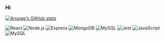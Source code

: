 ### Hi

<!--
**stevenharderjr/stevenharderjr** is a ✨ _special_ ✨ repository because its `README.md` (this file) appears on your GitHub profile.

Here are some ideas to get you started:

- 🔭 I’m currently working on ...
- 🌱 I’m currently learning ...
- 👯 I’m looking to collaborate on ...
- 🤔 I’m looking for help with ...
- 💬 Ask me about ...
- 📫 How to reach me: ...
- 😄 Pronouns: ...
- ⚡ Fun fact: ...
-->
[![Anurag's GitHub stats](https://github-readme-stats.vercel.app/api?username=stevenharderjr&theme=react)](https://github.com/anuraghazra/github-readme-stats)

<img alt="React" src="https://img.shields.io/badge/React-61DAFB?logo=react&logoColor=black&style=for-the-badge" />
<img alt="Node.js" src="https://img.shields.io/badge/Node.js-339933?logo=nodedotjs&logoColor=black&style=for-the-badge" />
<img alt="Express" src="https://img.shields.io/badge/Express-000000?logo=express&logoColor=white&style=for-the-badge" />
<img alt="MongoDB" src="https://img.shields.io/badge/MongoDB-000000?logo=mongodb&logoColor=white&style=for-the-badge" />
<img alt="MySQL" src="https://img.shields.io/badge/MySQL-4479A1?logo=mysql&logoColor=white&style=for-the-badge" />
<img alt="Jest" src="https://img.shields.io/badge/Jest-C21325?logo=jest&logoColor=white&style=for-the-badge" />
<img alt="JavaScript" src="https://img.shields.io/badge/JavaScript-F7DF1E?logo=javascript&logoColor=black&style=for-the-badge" />
<img alt="MySQL" src="https://img.shields.io/badge/MySQL-000000?logo=mysql&logoColor=white&style=for-the-badge" />
